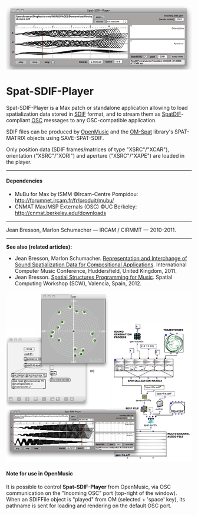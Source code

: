 <center><img src="https://github.com/j-bresson/Spat-SDIF-Player/blob/master/images/spat-sdif-player.png" width=600></center>

# Spat-SDIF-Player

Spat-SDIF-Player is a Max patch or standalone application allowing to load spatialization data stored in [SDIF](http://sdif.sourceforge.net/) format, and to stream them as [SpatDIF](http://www.spatdif.org/)-compliant [OSC](http://opensoundcontrol.org/) messages to any OSC-compatible application.

SDIF files can be produced by [OpenMusic](http://repmus.ircam.fr/openmusic/) and the [OM-Spat](http://support.ircam.fr/docs/om-libraries/main/co/OM-Spat.html) library's SPAT-MATRIX objects using SAVE-SPAT-SDIF.

Only position data (SDIF frames/matrices of type "XSRC"/"XCAR"), orientation ("XSRC"/"XORI") and aperture ("XSRC"/"XAPE") are loaded in the player. 

--------
#### Dependencies

* MuBu for Max by ISMM ©Ircam-Centre Pompidou: http://forumnet.ircam.fr/fr/produit/mubu/
* CNMAT Max/MSP Externals (OSC) ©UC Berkeley: http://cnmat.berkeley.edu/downloads

--------
Jean Bresson, Marlon Schumacher — IRCAM / CIRMMT — 2010-2011.


--------
**See also (related articles):** 
* Jean Bresson, Marlon Schumacher. [Representation and Interchange of Sound Spatialization Data for Compositional Applications](https://hal.archives-ouvertes.fr/hal-01169015). International Computer Music Conference, Huddersfield, United Kingdom, 2011.
* Jean Bresson. [Spatial Structures Programming for Music](https://hal.archives-ouvertes.fr/hal-01161314). Spatial Computing Workshop (SCW), Valencia, Spain, 2012.


<img src="https://github.com/j-bresson/Spat-SDIF-Player/blob/master/images/spat-sdif-player-om-max.png" width=600 aligh="right">


#### Note for use in OpenMusic 

It is possible to control **Spat-SDIF-Player** from OpenMusic, via OSC communication on the "Incoming OSC" port (top-right of the window).  When an SDIFFile object is "played" from OM (selected + 'space' key), its pathname is sent for loading and rendering on the default OSC port.
